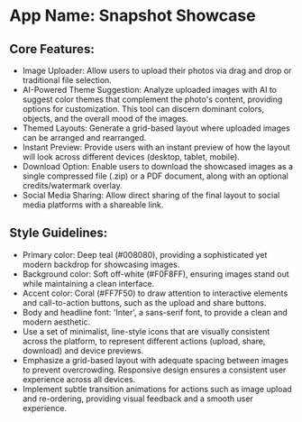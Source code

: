 # **App Name**: Snapshot Showcase

## Core Features:

- Image Uploader: Allow users to upload their photos via drag and drop or traditional file selection.
- AI-Powered Theme Suggestion: Analyze uploaded images with AI to suggest color themes that complement the photo's content, providing options for customization. This tool can discern dominant colors, objects, and the overall mood of the images.
- Themed Layouts: Generate a grid-based layout where uploaded images can be arranged and rearranged.
- Instant Preview: Provide users with an instant preview of how the layout will look across different devices (desktop, tablet, mobile).
- Download Option: Enable users to download the showcased images as a single compressed file (.zip) or a PDF document, along with an optional credits/watermark overlay.
- Social Media Sharing: Allow direct sharing of the final layout to social media platforms with a shareable link.

## Style Guidelines:

- Primary color: Deep teal (#008080), providing a sophisticated yet modern backdrop for showcasing images.
- Background color: Soft off-white (#F0F8FF), ensuring images stand out while maintaining a clean interface.
- Accent color: Coral (#FF7F50) to draw attention to interactive elements and call-to-action buttons, such as the upload and share buttons.
- Body and headline font: 'Inter', a sans-serif font, to provide a clean and modern aesthetic.
- Use a set of minimalist, line-style icons that are visually consistent across the platform, to represent different actions (upload, share, download) and device previews.
- Emphasize a grid-based layout with adequate spacing between images to prevent overcrowding. Responsive design ensures a consistent user experience across all devices.
- Implement subtle transition animations for actions such as image upload and re-ordering, providing visual feedback and a smooth user experience.